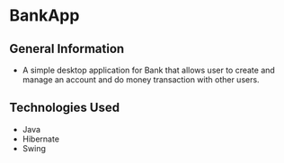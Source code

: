 # BankApp

## General Information
- A simple desktop application for Bank that allows user to create and manage an account and do money transaction with other users. 

## Technologies Used
- Java
- Hibernate
- Swing
